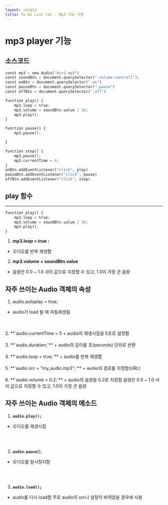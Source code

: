 ```yaml
---
layout: single
title: To Do List (4) - Mp3 기능 구현 
---
```

# mp3 player 기능 

## 소스코드 


```python
const mp3 = new Audio("bird.mp3")
const soundBtn = document.querySelector(".volume-controll");
const onBtn = document.querySelector(".on")
const pauseBtn = document.querySelector(".pause")
const offBtn = document.querySelector(".off")

function play() {
    mp3.loop = true;
    mp3.volume = soundBtn.value / 10;
    mp3.play();
}

function pause() {
    mp3.pause();

}

function stop() {
    mp3.pause();
    mp3.currentTime = 0;
}
onBtn.addEventListener("click", play)
pauseBtn.addEventListener("click", pause)
offBtn.addEventListener("click", stop)
```

## play 함수 
* * *

```python
function play() {
    mp3.loop = true;
    mp3.volume = soundBtn.value / 10;
    mp3.play();
}
```

1. **mp3.loop = true :**   
 + 오디오를 반복 재생함 
 
2. **mp3.volume = soundBtn.value**   
 + 음량은 0.0 ~ 1.0 사이 값으로 지정할 수 있고, 1.0이 가장 큰 음량


## 자주 쓰이는 Audio 객체의 속성

1. audio.autoplay = true;
 + audio가 load 될 때 자동재생됨
<br>
<br>
2. **`audio.currentTime = 5
 + audio의 재생시점을 5초로 설정함
<br>
<br>
3. **`audio.duration;`**
 + audio의 길이를 초(seconds) 단위로 반환
<br>
<br>
4. **`audio.loop = true;`**
 + audio를 반복 재생함
<br>
<br>
5. **`audio.src = "my_audio.mp3";`**
 + audio의 경로를 지정함(URL)
<br>
<br>
6. **`audio.volume = 0.2;`**
 + audio의 음량을 0.2로 지정함
   음량은 0.0 ~ 1.0 사이 값으로 지정할 수 있고, 1.0이 가장 큰 음량

<br>

## 자주 쓰이는 Audio 객체의 메소드

1. **`audio.play();`**
 + 오디오를 재생시킴 
<br>
<br>

2. **`audio.pause`**();
 + 오디오를 일시정지함 
<br>
<br>

3. **`audio.load();`**
 + audio를 다시 load함
   주로 audio의 src나 설정이 바뀌었을 경우에 사용
